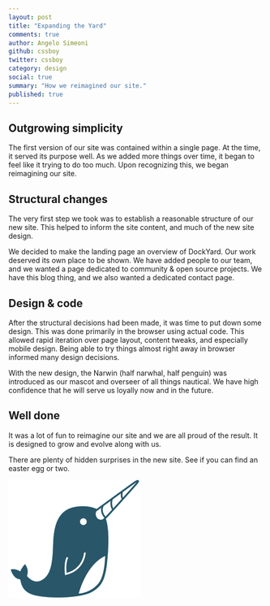 ```yaml
---
layout: post
title: "Expanding the Yard"
comments: true
author: Angelo Simeoni
github: cssboy
twitter: cssboy
category: design
social: true
summary: "How we reimagined our site."
published: true
---
```


<div class="one">
  <div class="content">
    <h2>Outgrowing simplicity</h2>
    <p>The first version of our site was contained within a single page. At the time, it served its purpose well. As we added more things over time, it began to feel like it trying to do too much. Upon recognizing this, we began reimagining our site.</p>
  </div>
</div>

<div class="two">
  <div class="content">
    <h2>Structural changes</h2>
    <p>The very first step we took was to establish a reasonable structure of our new site. This helped to inform the site content, and much of the new site design.</p>
    <p>We decided to make the landing page an overview of DockYard. Our work deserved its own place to be shown. We have added people to our team, and we wanted a page dedicated to community & open source projects. We have this blog thing, and we also wanted a dedicated contact page.</p>
  </div>
</div>

<div class="three">
  <div class="content">
    <h2>Design & code</h2>
    <p>After the structural decisions had been made, it was time to put down some design. This was done primarily in the browser using actual code. This allowed rapid iteration over page layout, content tweaks, and especially mobile design. Being able to try things almost right away in browser informed many design decisions.</p>
    <p>With the new design, the Narwin (half narwhal, half penguin) was introduced as our mascot and overseer of all things nautical. We have high confidence that he will serve us loyally now and in the future.</p>
  </div>
</div>

<div class="four">
  <div class="content">
    <h2>Well done</h2>
    <p>It was a lot of fun to reimagine our site and we are all proud of the result. It is designed to grow and evolve along with us.</p>
    <p>There are plenty of hidden surprises in the new site. See if you can find an easter egg or two.</p>
    <img src="/images/narwin-post.gif" alt="The Narwin" />
  </div>
</div>
